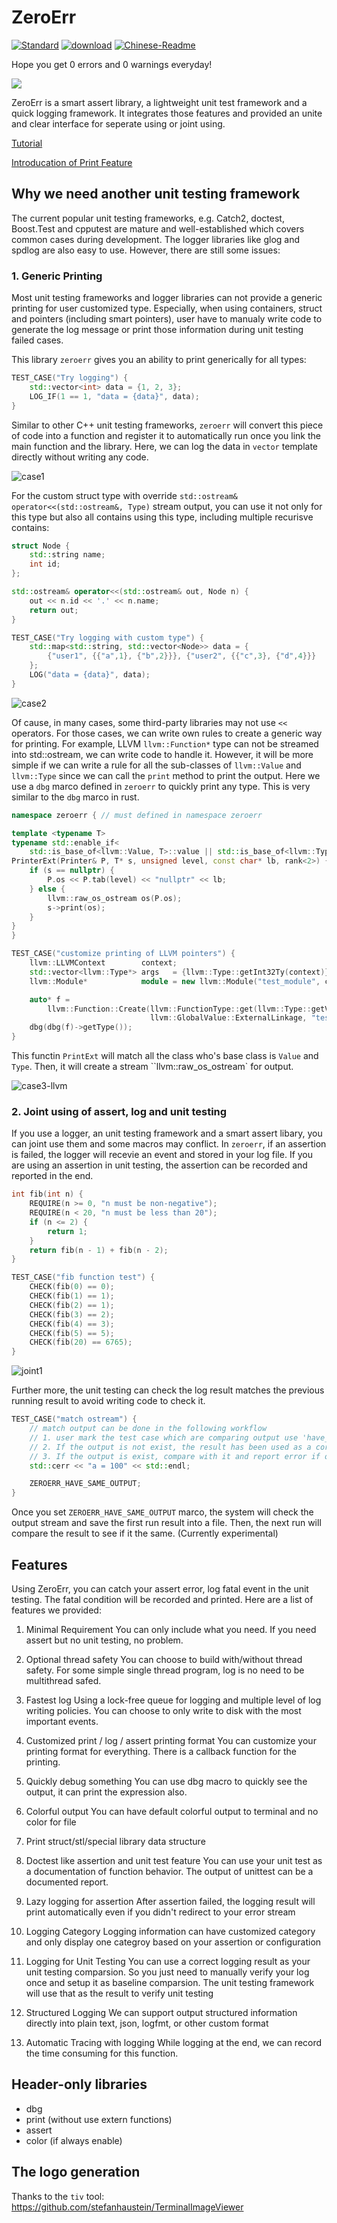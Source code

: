 # ZeroErr

[![Standard](https://img.shields.io/badge/C%2B%2B%2FCUDA-11%2F14%2F17%2F20-blue)](https://en.wikipedia.org/wiki/C%2B%2B#Standardization) [![download](https://img.shields.io/badge/-Download-brightgreen)](https://raw.githubusercontent.com/sunxfancy/zeroerr/master/zeroerr.hpp) [![Chinese-Readme](https://img.shields.io/badge/%E4%B8%AD%E6%96%87-Readme-blue)](./Readme.md)


Hope you get 0 errors and 0 warnings everyday!

![](./docs/fig/zeroerr.jpg)



ZeroErr is a smart assert library, a lightweight unit test framework and a quick logging framework. It integrates those features and provided an unite and clear interface for seperate using or joint using. 

[Tutorial](./docs/tutorial.en.md)

[Introducation of Print Feature](./docs/print.en.md)

## Why we need another unit testing framework

The current popular unit testing frameworks, e.g. Catch2, doctest, Boost.Test and cpputest are mature and well-established which covers common cases during development. The logger libraries like glog and spdlog are also easy to use. However, there are still some issues:

### 1. Generic Printing

Most unit testing frameworks and logger libraries can not provide a generic printing for user customized type. Especially, when using containers, struct and pointers (including smart pointers), user have to manualy write code to generate the log message or print those information during unit testing failed cases. 

This library `zeroerr` gives you an ability to print generically for all types:

```c++
TEST_CASE("Try logging") {
    std::vector<int> data = {1, 2, 3};
    LOG_IF(1 == 1, "data = {data}", data);
}
```

Similar to other C++ unit testing frameworks, `zeroerr` will convert this piece of code into a function and register it to automatically run once you link the main function and the library. Here, we can log the data in `vector` template directly without writing any code. 

![case1](docs/fig/case1.png)

For the custom struct type with override `std::ostream& operator<<(std::ostream&, Type)` stream output, you can use it not only for this type but also all contains using this type, including multiple recurisve contains:

```c++
struct Node {
    std::string name;
    int id;
};

std::ostream& operator<<(std::ostream& out, Node n) {
    out << n.id << '.' << n.name;
    return out;
}

TEST_CASE("Try logging with custom type") {
    std::map<std::string, std::vector<Node>> data = {
        {"user1", {{"a",1}, {"b",2}}}, {"user2", {{"c",3}, {"d",4}}}
    };
    LOG("data = {data}", data);
}
```

![case2](docs/fig/case2.png)

Of cause, in many cases, some third-party libraries may not use `<<` operators. For those cases, we can write own rules to create a generic way for printing. For example, LLVM `llvm::Function*` type can not be streamed into std::ostream, we can write code to handle it. However, it will be more simple if we can write a rule for all the sub-classes of `llvm::Value` and `llvm::Type` since we can call the `print` method to print the output. Here we use a `dbg` marco defined in `zeroerr` to quickly print any type. This is very similar to the `dbg` marco in rust.


```c++
namespace zeroerr { // must defined in namespace zeroerr

template <typename T>
typename std::enable_if<
    std::is_base_of<llvm::Value, T>::value || std::is_base_of<llvm::Type, T>::value, void>::type
PrinterExt(Printer& P, T* s, unsigned level, const char* lb, rank<2>) {
    if (s == nullptr) {
        P.os << P.tab(level) << "nullptr" << lb;
    } else {
        llvm::raw_os_ostream os(P.os);
        s->print(os);
    }
}
}

TEST_CASE("customize printing of LLVM pointers") {
    llvm::LLVMContext        context;
    std::vector<llvm::Type*> args   = {llvm::Type::getInt32Ty(context)};
    llvm::Module*            module = new llvm::Module("test_module", context);

    auto* f =
        llvm::Function::Create(llvm::FunctionType::get(llvm::Type::getVoidTy(context), args, false),
                               llvm::GlobalValue::ExternalLinkage, "test", module);
    dbg(dbg(f)->getType());
}
```

This functin `PrintExt` will match all the class who's base class is `Value` and `Type`. Then, it will create a stream ``llvm::raw_os_ostream` for output.

![case3-llvm](./docs/fig/case3.png)

### 2. Joint using of assert, log and unit testing

If you use a logger, an unit testing framework and a smart assert libary, you can joint use them and some macros may conflict. In `zeroerr`, if an assertion is failed, the logger will recevie an event and stored in your log file. If you are using an assertion in unit testing, the assertion can be recorded and reported in the end. 

```c++
int fib(int n) {
    REQUIRE(n >= 0, "n must be non-negative");
    REQUIRE(n < 20, "n must be less than 20");
    if (n <= 2) {
        return 1;
    }
    return fib(n - 1) + fib(n - 2);
}

TEST_CASE("fib function test") {
    CHECK(fib(0) == 0);
    CHECK(fib(1) == 1);
    CHECK(fib(2) == 1);
    CHECK(fib(3) == 2);
    CHECK(fib(4) == 3);
    CHECK(fib(5) == 5);
    CHECK(fib(20) == 6765);
}
```

![joint1](docs/fig/joint1.png)

Further more, the unit testing can check the log result matches the previous running result to avoid writing code to check it.

```c++
TEST_CASE("match ostream") {
    // match output can be done in the following workflow
    // 1. user mark the test case which are comparing output use 'have_same_output'
    // 2. If the output is not exist, the result has been used as a correct verifier.
    // 3. If the output is exist, compare with it and report error if output is not match.
    std::cerr << "a = 100" << std::endl;

    ZEROERR_HAVE_SAME_OUTPUT;
}
```

Once you set `ZEROERR_HAVE_SAME_OUTPUT` marco, the system will check the output stream and save the first run result into a file. Then, the next run will compare the result to see if it the same. (Currently experimental)



## Features


Using ZeroErr, you can catch your assert error, log fatal event in the unit testing.
The fatal condition will be recorded and printed. Here are a list of features we provided:

1. Minimal Requirement
You can only include what you need. If you need assert but no unit testing, no problem.

2. Optional thread safety 
You can choose to build with/without thread safety. For some simple single thread program, log is no need to be multithread safed.

3. Fastest log
Using a lock-free queue for logging and multiple level of log writing policies. You can choose to only write to disk with the most important events.

4. Customized print / log / assert printing format
You can customize your printing format for everything. There is a callback function for the printing.

5. Quickly debug something
You can use dbg macro to quickly see the output, it can print the expression also.

6. Colorful output
You can have default colorful output to terminal and no color for file 

7. Print struct/stl/special library data structure

8. Doctest like assertion and unit test feature
You can use your unit test as a documentation of function behavior. The output of unittest can be a documented report.

9. Lazy logging for assertion
After assertion failed, the logging result will print automatically even if you didn't redirect to your error stream

10. Logging Category 
Logging information can have customized category and only display one categroy based on your assertion or configuration

11. Logging for Unit Testing
You can use a correct logging result as your unit testing comparsion. So you just need to manually verify your log once and setup it as baseline comparsion. The unit testing framework will use that as the result to verify unit testing

12. Structured Logging
We can support output structured information directly into plain text, json, logfmt, or other custom format

13. Automatic Tracing with logging
While logging at the end, we can record the time consuming for this function.

## Header-only libraries

* dbg
* print (without use extern functions)
* assert
* color (if always enable)


## The logo generation

Thanks to the `tiv` tool:
https://github.com/stefanhaustein/TerminalImageViewer